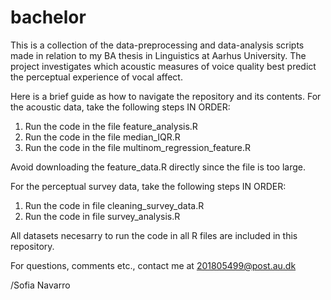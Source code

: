 # bachelor

This is a collection of the data-preprocessing and data-analysis scripts made in relation to my BA thesis in Linguistics at Aarhus University. 
The project investigates which acoustic measures of voice quality best predict the perceptual
experience of vocal affect. 

Here is a brief guide as how to navigate the repository and its contents. 
For the acoustic data, take the following steps IN ORDER:
1. Run the code in the file feature_analysis.R
2. Run the code in the file median_IQR.R
3. Run the code in the file multinom_regression_feature.R

Avoid downloading the feature_data.R directly since the file is too large.

For the perceptual survey data, take the following steps IN ORDER:
1. Run the code in file cleaning_survey_data.R
2. Run the code in file survey_analysis.R


All datasets necesarry to run the code in all R files are included in this repository.

For questions, comments etc., contact me at 201805499@post.au.dk

/Sofia Navarro
